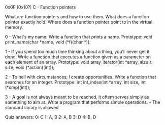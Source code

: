 0x0F (0x10?) C - Function pointers

What are function pointers and how to use them.
What does a function pointer exactly hold.
Where does a function pointer point to in the virtual memory.

0 - What's my name.
	Write a function that prints a name.
	Prototype: void print_name(char *name, void (*f)(char *));

1 - If you spend too much time thinking about a thing, you'll never get it done.
	Write a function that executes a function given as a parameter on each element of an array.
	Prototype: void array_iterator(int *array, size_t size, void (*action)(int));

2 - To hell with circumstances; I create opportunities.
	Write a function that searches for an integer.
	Prototype: int int_index(int *array, int size, int (*cmp)(int));

3 - A goal is not always meant to be reached, it oftem serves simply as something to aim at.
	Write a program that performs simple operations.
	- The standard library is allowed

Quiz answers:
0: C
1: A, B
2: A, B
3: D
4: B, D
